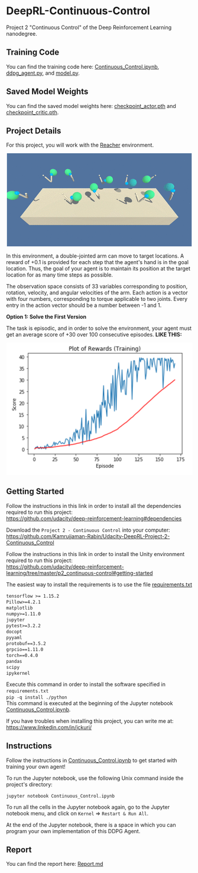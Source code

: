 # DeepRL-Continuous-Control
Project 2 "Continuous Control" of the Deep Reinforcement Learning nanodegree.

## Training Code

You can find the training code here: [Continuous_Control.ipynb](Continuous_Control.ipynb), [ddpg_agent.py](ddpg_agent.py), and [model.py](model.py).

## Saved Model Weights

You can find the saved model weights here: [checkpoint_actor.pth](checkpoint_actor.pth) and [checkpoint_critic.pth](checkpoint_critic.pth).

## Project Details

For this project, you will work with the [Reacher](https://github.com/Unity-Technologies/ml-agents/blob/master/docs/Learning-Environment-Examples.md#reacher) environment.

<p align="center">
 <img src="/images/reacher.gif">
</p>

In this environment, a double-jointed arm can move to target locations. A reward of +0.1 is provided for each step that the agent's hand is in the goal location. Thus, the goal of your agent is to maintain its position at the target location for as many time steps as possible.

The observation space consists of 33 variables corresponding to position, rotation, velocity, and angular velocities of the arm. Each action is a vector with four numbers, corresponding to torque applicable to two joints. Every entry in the action vector should be a number between -1 and 1.

**Option 1: Solve the First Version**

The task is episodic, and in order to solve the environment, your agent must get an average score of +30 over 100 consecutive episodes. **LIKE THIS:**

![Plot of rewards (training)](/images/plot-of-rewards-training.png)

## Getting Started

Follow the instructions in this link in order to install all the dependencies required to run this project:<br/>
https://github.com/udacity/deep-reinforcement-learning#dependencies

Download the `Project 2 - Continuous Control` into your computer:<br/>
https://github.com/Kamrujjaman-Rabin/Udacity-DeepRL-Project-2-Continuous_Control

Follow the instructions in this link in order to install the Unity environment required to run this project:<br/>
https://github.com/udacity/deep-reinforcement-learning/tree/master/p2_continuous-control#getting-started

The easiest way to install the requirements is to use the file [requirements.txt](python/requirements.txt)
```
tensorflow >= 1.15.2
Pillow>=4.2.1
matplotlib
numpy>=1.11.0
jupyter
pytest>=3.2.2
docopt
pyyaml
protobuf==3.5.2
grpcio==1.11.0
torch==0.4.0
pandas
scipy
ipykernel
```

Execute this command in order to install the software specified in `requirements.txt`<br/>
```pip -q install ./python```<br/>
This command is executed at the beginning of the Jupyter notebook [Continuous_Control.ipynb](Continuous_Control.ipynb).

If you have troubles when installing this project, you can write me at:<br/>
https://www.linkedin.com/in/jckuri/

## Instructions

Follow the instructions in [Continuous_Control.ipynb](Continuous_Control.ipynb) to get started with training your own agent!

To run the Jupyter notebook, use the following Unix command inside the project's directory:

```
jupyter notebook Continuous_Control.ipynb
```

To run all the cells in the Jupyter notebook again, go to the Jupyter notebook menu, and click on `Kernel` => `Restart & Run All`.

At the end of the Jupyter notebook, there is a space in which you can program your own implementation of this DDPG Agent.

## Report

You can find the report here: [Report.md](Report.md)
